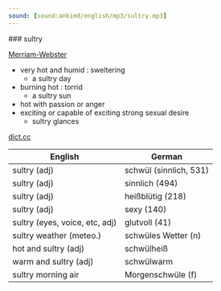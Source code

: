 ```yaml
---
sound: [sound:ankimd/english/mp3/sultry.mp3]
---
```


\### sultry

[Merriam-Webster](https://www.merriam-webster.com/dictionary/sultry)

- very hot and humid : sweltering
    - a sultry day
- burning hot : torrid
    - a sultry sun
- hot with passion or anger
- exciting or capable of exciting strong sexual desire
    - sultry glances

[dict.cc](https://www.dict.cc/sultry)

| English        | German       |
| -------------- | ------------ |
| sultry (adj) | schwül (sinnlich, 531) |
| sultry (adj) | sinnlich (494) |
| sultry (adj) | heißblütig (218) |
| sultry (adj) | sexy (140) |
| sultry (eyes, voice, etc, adj) | glutvoll (41) |
| sultry weather (meteo.) | schwüles Wetter (n) |
| hot and sultry (adj) | schwülheiß |
| warm and sultry (adj) | schwülwarm |
| sultry morning air | Morgenschwüle (f) |
